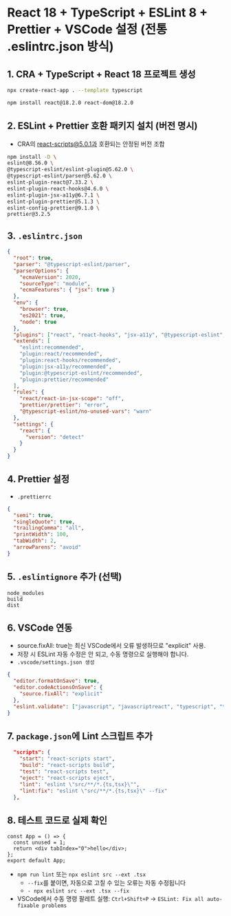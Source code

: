 # React 18 + TypeScript + ESLint 8 + Prettier + VSCode 설정 (전통 .eslintrc.json 방식)

## 1. CRA + TypeScript + React 18 프로젝트 생성

```bash
npx create-react-app . --template typescript
```

```bash
npm install react@18.2.0 react-dom@18.2.0
```

## 2. ESLint + Prettier 호환 패키지 설치 (버전 명시)

- CRA의 react-scripts@5.0.1과 호환되는 안정된 버전 조합

```bash
npm install -D \
eslint@8.56.0 \
@typescript-eslint/eslint-plugin@5.62.0 \
@typescript-eslint/parser@5.62.0 \
eslint-plugin-react@7.33.2 \
eslint-plugin-react-hooks@4.6.0 \
eslint-plugin-jsx-a11y@6.7.1 \
eslint-plugin-prettier@5.1.3 \
eslint-config-prettier@9.1.0 \
prettier@3.2.5
```

## 3. `.eslintrc.json`

```json
{
  "root": true,
  "parser": "@typescript-eslint/parser",
  "parserOptions": {
    "ecmaVersion": 2020,
    "sourceType": "module",
    "ecmaFeatures": { "jsx": true }
  },
  "env": {
    "browser": true,
    "es2021": true,
    "node": true
  },
  "plugins": ["react", "react-hooks", "jsx-a11y", "@typescript-eslint", "prettier"],
  "extends": [
    "eslint:recommended",
    "plugin:react/recommended",
    "plugin:react-hooks/recommended",
    "plugin:jsx-a11y/recommended",
    "plugin:@typescript-eslint/recommended",
    "plugin:prettier/recommended"
  ],
  "rules": {
    "react/react-in-jsx-scope": "off",
    "prettier/prettier": "error",
    "@typescript-eslint/no-unused-vars": "warn"
  },
  "settings": {
    "react": {
      "version": "detect"
    }
  }
}
```

## 4. Prettier 설정

- `.prettierrc`

```json
{
  "semi": true,
  "singleQuote": true,
  "trailingComma": "all",
  "printWidth": 100,
  "tabWidth": 2,
  "arrowParens": "avoid"
}
```

## 5. `.eslintignore` 추가 (선택)

```
node_modules
build
dist
```

## 6. VSCode 연동

- source.fixAll: true는 최신 VSCode에서 오류 발생하므로 "explicit" 사용.
- 저장 시 ESLint 자동 수정은 안 되고, 수동 명령으로 실행해야 합니다.
- `.vscode/settings.json 생성`

```json
{
  "editor.formatOnSave": true,
  "editor.codeActionsOnSave": {
    "source.fixAll": "explicit"
  },
  "eslint.validate": ["javascript", "javascriptreact", "typescript", "typescriptreact"]
}
```

## 7. `package.json`에 Lint 스크립트 추가

```json
  "scripts": {
    "start": "react-scripts start",
    "build": "react-scripts build",
    "test": "react-scripts test",
    "eject": "react-scripts eject",
    "lint": "eslint \"src/**/*.{ts,tsx}\"",
    "lint:fix": "eslint \"src/**/*.{ts,tsx}\" --fix"
  },
```

## 8. 테스트 코드로 실제 확인

```tsx
const App = () => {
  const unused = 1;
  return <div tabIndex="0">hello</div>;
};
export default App;
```

- `npm run lint` 또는 `npx eslint src --ext .tsx`
  - `--fix`를 붙이면, 자동으로 고칠 수 있는 오류는 자동 수정됩니다
  - `- npx eslint src --ext .tsx --fix`
- VSCode에서 수동 명령 팔레트 실행: `Ctrl+Shift+P` → `ESLint: Fix all auto-fixable problems`
